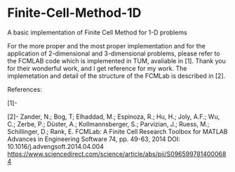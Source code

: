 # Finite-Cell-Method-1D
A basic implementation of Finite Cell Method for 1-D problems

For the more proper and the most proper implementation and for the application of 2-dimensional and 3-dimensional problems, 
please refer to the FCMLAB code which is implemented in TUM, avaliable in [1]. Thank you for their wonderful work, and I get reference for my work. The implemetation and detail of the structure of the FCMLab
is described in [2].

References:

[1]- 

[2]- Zander, N.; Bog, T; Elhaddad, M.; Espinoza, R.; Hu, H.; Joly, A.F.; Wu, C.; Zerbe, P.; Düster, A.; Kollmannsberger, S.; Parvizian, J.; Ruess, M.; Schillinger, D.; Rank, E. 
FCMLab: A Finite Cell Research Toolbox for MATLAB 
Advances in Engineering Software 74, pp. 49-63, 2014 
DOI: 10.1016/j.advengsoft.2014.04.004 
https://www.sciencedirect.com/science/article/abs/pii/S0965997814000684
